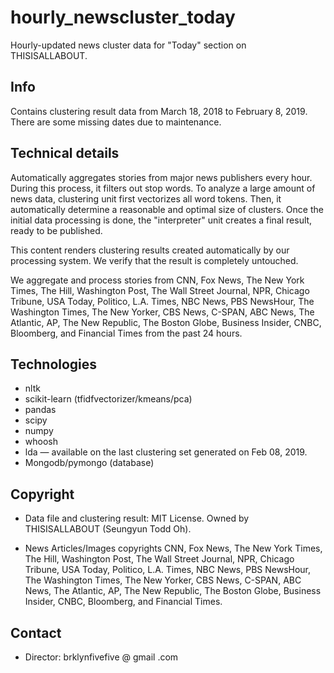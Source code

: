 # hourly_newscluster_today
Hourly-updated news cluster data for "Today" section on THISISALLABOUT.

## Info
Contains clustering result data from March 18, 2018 to February 8, 2019.
There are some missing dates due to maintenance.

## Technical details
Automatically aggregates stories from major news publishers every hour. During this process, it filters out stop words. To analyze a large amount of news data, clustering unit first vectorizes all word tokens. Then, it automatically determine a reasonable and optimal size of clusters. Once the initial data processing is done, the "interpreter" unit creates a final result, ready to be published.

This content renders clustering results created automatically by our processing system. We verify that the result is completely untouched.

We aggregate and process stories from CNN, Fox News, The New York Times, The Hill, Washington Post, The Wall Street Journal, NPR, Chicago Tribune, USA Today, Politico, L.A. Times, NBC News, PBS NewsHour, The Washington Times, The New Yorker, CBS News, C-SPAN, ABC News, The Atlantic, AP, The New Republic, The Boston Globe, Business Insider, CNBC, Bloomberg, and Financial Times from the past 24 hours.


## Technologies
* nltk 
* scikit-learn (tfidfvectorizer/kmeans/pca) 
* pandas 
* scipy 
* numpy 
* whoosh 
* lda — available on the last clustering set generated on Feb 08, 2019.
* Mongodb/pymongo (database)

## Copyright
* Data file and clustering result: MIT License. Owned by THISISALLABOUT (Seungyun Todd Oh).

* News Articles/Images copyrights CNN, Fox News, The New York Times, The Hill, Washington Post, The Wall Street Journal, NPR, Chicago Tribune, USA Today, Politico, L.A. Times, NBC News, PBS NewsHour, The Washington Times, The New Yorker, CBS News, C-SPAN, ABC News, The Atlantic, AP, The New Republic, The Boston Globe, Business Insider, CNBC, Bloomberg, and Financial Times.

## Contact
* Director: brklynfivefive @ gmail .com